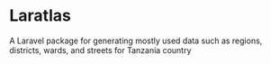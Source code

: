 # Laratlas
A Laravel package for generating mostly used data such as regions, districts, wards, and streets for Tanzania country
